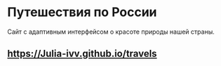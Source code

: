 # Путешествия по России
Сайт с адаптивным интерфейсом о красоте природы нашей страны.
## https://Julia-ivv.github.io/travels
